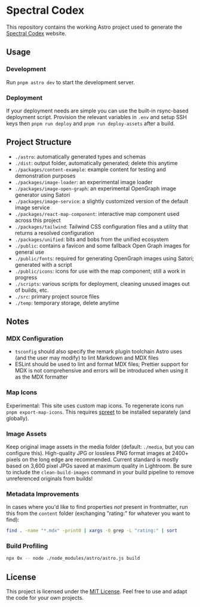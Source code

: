 # Spectral Codex

This repository contains the working Astro project used to generate the [Spectral Codex](https://spectralcodex.com) website.

## Usage

### Development

Run `pnpm astro dev` to start the development server.

### Deployment

If your deployment needs are simple you can use the built-in rsync-based deployment script. Provision the relevant variables in `.env` and setup SSH keys then `pnpm run deploy` and `pnpm run deploy-assets` after a build.

## Project Structure

- `./astro`: automatically generated types and schemas
- `./dist`: output folder, automatically generated; delete this anytime
- `./packages/content-example`: example content for testing and demonstration purposes
- `./packages/image-loader`: an experimental image loader
- `./packages/image-open-graph`: an experimental OpenGraph image generator using Satori
- `./packages/image-service`: a slightly customized version of the default image service
- `./packages/react-map-component`: interactive map component used across this project
- `./packages/tailwind`: Tailwind CSS configuration files and a utility that returns a resolved configuration
- `./packages/unified`: bits and bobs from the unified ecosystem
- `./public`: contains a favicon and some fallback Open Graph images for general use
- `./public/fonts`: required for generating OpenGraph images using Satori; generated with a script
- `./public/icons`: icons for use with the map component; still a work in progress
- `./scripts`: various scripts for deployment, cleaning unused images out of builds, etc.
- `./src`: primary project source files
- `./temp`: temporary storage, delete anytime

## Notes

### MDX Configuration

- `tsconfig` should also specify the remark plugin toolchain Astro uses (and the user may modify) to lint Markdown and MDX files
- ESLint should be used to lint and format MDX files; Prettier support for MDX is not comprehensive and errors will be introduced when using it as the MDX formatter

### Map Icons

Experimental: This site uses custom map icons. To regenerate icons run `pnpm export-map-icons`. This requires [spreet](https://github.com/flother/spreet) to be installed separately (and globally).

### Image Assets

Keep original image assets in the media folder (default: `./media`, but you can configure this). High-quality JPG or lossless PNG format images at 2400+ pixels on the long edge are recommended. Current standard is mostly based on 3,600 pixel JPGs saved at maximum quality in Lightroom. Be sure to include the `clean-build-images` command in your build pipeline to remove unreferenced originals from builds!

### Metadata Improvements

In cases where you'd like to find properties _not_ present in frontmatter, run this from the `content` folder (exchanging "rating:" for whatever you want to find):

```sh
find . -name "*.mdx" -print0 | xargs -0 grep -L "rating:" | sort
```

### Build Profiling

```sh
npx 0x -- node ./node_modules/astro/astro.js build
```

## License

This project is licensed under the [MIT License](./LICENSE). Feel free to use and adapt the code for your own projects.
